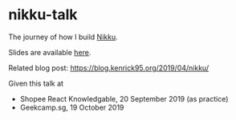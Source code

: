 # nikku-talk

The journey of how I build [Nikku](https://github.com/kenrick95/nikku).

Slides are available [here](https://kenrick95.org/slides/nikku/).

Related blog post: https://blog.kenrick95.org/2019/04/nikku/

Given this talk at

- Shopee React Knowledgable, 20 September 2019 (as practice)
- Geekcamp.sg, 19 October 2019
